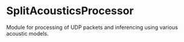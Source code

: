 # SplitAcousticsProcessor
Module for processing of UDP packets and inferencing using various acoustic models.
